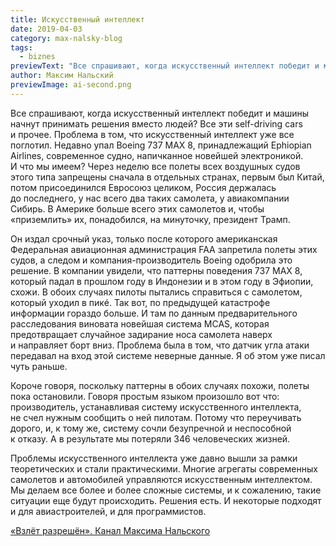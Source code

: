 ```yaml
---
title: Искусственный интеллект
date: 2019-04-03
category: max-nalsky-blog
tags:
  - biznes
previewText: "Все спрашивают, когда искусственный интеллект победит и машины начнут принимать решения вместо людей? Все эти self-driving cars и прочее. Проблема в том, что искусственный интеллект уже все поглотил. Недавно упал Boeing 737 MAX 8, принадлежащий Ephiopian Airlines, современное судно, напичканное новейшей электроникой. И что мы имеем? Через неделю все полеты всех воздушных судов этого типа запрещены сначала в отдельных странах, первым был Китай, потом присоединился Евросоюз целиком, Россия держалась до последнего, у нас всего два таких самолета, у авиакомпании Сибирь. В Америке больше всего этих самолетов и, чтобы «приземлить» их, понадобился, на минуточку, президент Трамп."
author: Максим Нальский
previewImage: ai-second.png
---
```

Все спрашивают, когда искусственный интеллект победит и машины начнут принимать решения вместо людей? Все эти self-driving cars и прочее. Проблема в том, что искусственный интеллект уже все поглотил. Недавно упал Boeing 737 MAX 8, принадлежащий Ephiopian Airlines, современное судно, напичканное новейшей электроникой. И что мы имеем? Через неделю все полеты всех воздушных судов этого типа запрещены сначала в отдельных странах, первым был Китай, потом присоединился Евросоюз целиком, Россия держалась до последнего, у нас всего два таких самолета, у авиакомпании Сибирь. В Америке больше всего этих самолетов и, чтобы «приземлить» их, понадобился, на минуточку, президент Трамп.

Он издал срочный указ, только после которого американская Федеральная авиационная администрация FAA запретила полеты этих судов, а следом и компания-производитель Boeing одобрила это решение. В компании увидели, что паттерны поведения 737 MAX 8, который падал в прошлом году в Индонезии и в этом году в Эфиопии, схожи. В обоих случаях пилоты пытались справиться с самолетом, который уходил в пикé. Так вот, по предыдущей катастрофе информации гораздо больше. И там по данным предварительного расследования виновата новейшая система MCAS, которая предотвращает случайное задирание носа самолета наверх и направляет борт вниз. Проблема была в том, что датчик угла атаки передавал на вход этой системе неверные данные. Я об этом уже писал чуть раньше.

Короче говоря, поскольку паттерны в обоих случаях похожи, полеты пока остановили. Говоря простым языком произошло вот что: производитель, устанавливая систему искусственного интеллекта, не счел нужным сообщить о ней пилотам. Потому что переучивать дорого, и, к тому же, систему сочли безупречной и неспособной к отказу. А в результате мы потеряли 346 человеческих жизней.

Проблемы искусственного интеллекта уже давно вышли за рамки теоретических и стали практическими. Многие агрегаты современных самолетов и автомобилей управляются искусственным интеллектом. Мы делаем все более и более сложные системы, и к сожалению, такие ситуации еще будут происходить. Решения есть. И некоторые подходят и для авиастроителей, и для программистов.

[«Взлёт разрешён». Канал Максима Нальского](https://t.me/clearfortakeoff)